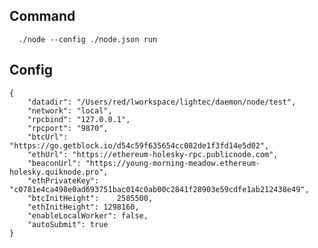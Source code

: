 ## Command 

      ./node --config ./node.json run


## Config

    {
        "datadir": "/Users/red/lworkspace/lightec/daemon/node/test",
        "network": "local",
        "rpcbind": "127.0.0.1",
        "rpcport": "9870",
        "btcUrl": "https://go.getblock.io/d54c59f635654cc082de1f3fd14e5d02",
        "ethUrl": "https://ethereum-holesky-rpc.publicnode.com",
        "beaconUrl": "https://young-morning-meadow.ethereum-holesky.quiknode.pro",
        "ethPrivateKey": "c0781e4ca498e0ad693751bac014c0ab00c2841f28903e59cdfe1ab212438e49",
        "btcInitHeight": 	2585500,
        "ethInitHeight": 1298160,
        "enableLocalWorker": false,
        "autoSubmit": true
    }
        
    




